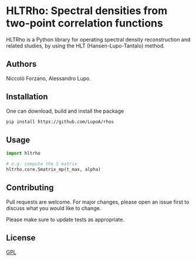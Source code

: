 # HLTRho: Spectral densities from two-point correlation functions

HLTRho is a Python library for operating spectral density reconstruction and
related studies, by using the HLT (Hansen-Lupo-Tantalo) method.

## Authors

Niccolò Forzano, Alessandro Lupo.

## Installation

One can download, build and install the package

```bash
pip install https://github.com/LupoA/rhos
```

## Usage

```python
import hltrho

# e.g. compute the S matrix
hltrho.core.Smatrix_mp(t_max, alpha)
```

## Contributing

Pull requests are welcome. For major changes, please open an issue first
to discuss what you would like to change.

Please make sure to update tests as appropriate.

## License

[GPL](https://choosealicense.com/licenses/gpl-3.0/)
